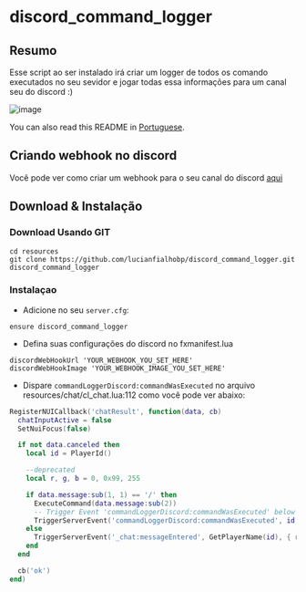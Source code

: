 # discord_command_logger

## Resumo
Esse script ao ser instalado irá criar um logger de todos os comando executados no seu sevidor e jogar todas essa informações para um canal seu do discord :)

![image](https://media.discordapp.net/attachments/772473741535346698/772542456663113728/unknown.png)

You can also read this README in [Portuguese](https://github.com/lucianfialhobp/discord_command_logger/blob/main/README.pt.md).


## Criando webhook no discord
Você pode ver como criar um webhook para o seu canal do discord [aqui](https://support.discord.com/hc/pt-br/articles/228383668-Usando-Webhooks)

## Download & Instalação

### Download Usando GIT

```
cd resources
git clone https://github.com/lucianfialhobp/discord_command_logger.git discord_command_logger
```


### Instalaçao
- Adicione no seu `server.cfg`:

```
ensure discord_command_logger
```

- Defina suas configurações do discord no fxmanifest.lua 

```
discordWebHookUrl 'YOUR_WEBHOOK_YOU_SET_HERE'
discordWebHookImage 'YOUR_WEBHOOK_IMAGE_YOU_SET_HERE'
```

- Dispare `commandLoggerDiscord:commandWasExecuted` no arquivo resources/chat/cl_chat.lua:112 como você pode ver abaixo:

```lua
RegisterNUICallback('chatResult', function(data, cb)
  chatInputActive = false
  SetNuiFocus(false)

  if not data.canceled then
    local id = PlayerId()

    --deprecated
    local r, g, b = 0, 0x99, 255

    if data.message:sub(1, 1) == '/' then
      ExecuteCommand(data.message:sub(2))
      -- Trigger Event 'commandLoggerDiscord:commandWasExecuted' below like this
      TriggerServerEvent('commandLoggerDiscord:commandWasExecuted', id, data)
    else
      TriggerServerEvent('_chat:messageEntered', GetPlayerName(id), { r, g, b }, data.message)
    end
  end

  cb('ok')
end)
```
